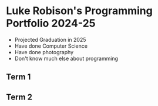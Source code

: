 # Luke Robison's Programming Portfolio 2024-25
+ Projected Graduation in 2025
+ Have done Computer Science
+ Have done photography
+ Don't know much else about programming
## Term 1

## Term 2
